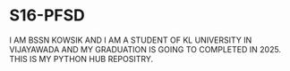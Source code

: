 # S16-PFSD

I AM BSSN KOWSIK AND I AM A STUDENT OF KL UNIVERSITY IN VIJAYAWADA AND MY GRADUATION IS GOING TO COMPLETED IN 2025.
THIS IS MY PYTHON HUB REPOSITRY.

